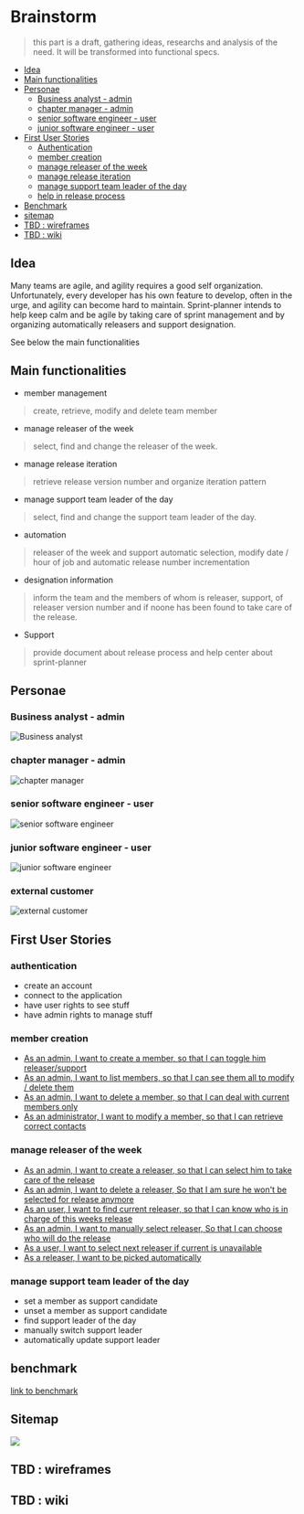 # Brainstorm
> this part is a draft, gathering ideas, researchs and analysis of the need. It will be transformed into functional specs.

- [Idea](#idea)
- [Main functionalities](#main-functionalities)
- [Personae](#personae)
  * [Business analyst - admin](#business-analyst---admin)
  * [chapter manager - admin](#chapter-manager---admin)
  * [senior software engineer - user](#senior-software-engineer---user)
  * [junior software engineer - user](#junior-software-engineer---user)
- [First User Stories](#first-user-stories)
  * [Authentication](#authentication)
  * [member creation](#member-creation)
  * [manage releaser of the week](#manage-releaser-of-the-week)
  * [manage release iteration](#manage-release-iteration)
  * [manage support team leader of the day](#manage-support-team-leader-of-the-day)
  * [help in release process](#help-in-release-process)
- [Benchmark](#benchmark)
- [sitemap](#sitemap)
- [TBD : wireframes](#tbd---wireframes)
- [TBD : wiki](#tbd---wiki)

## Idea

Many teams are agile, and agility requires a good self organization.
Unfortunately, every developer has his own feature to develop, often in the urge, and agility can become hard to maintain.
Sprint-planner intends to help keep calm and be agile by taking care of sprint management and by organizing automatically
releasers and support designation.

See below the main functionalities

## Main functionalities

-   member management
> create, retrieve, modify and delete team member
-   manage releaser of the week
> select, find and change the releaser of the week.
-   manage release iteration
> retrieve release version number and organize iteration pattern
-   manage support team leader of the day
> select, find and change the support team leader of the day.
- automation
> releaser of the week and support automatic selection, modify date / hour of job and automatic release number incrementation
- designation information
> inform the team and the members of whom is releaser, support, of releaser version number and if noone has been found to take care of the release.
-   Support
> provide document about release process and help center about sprint-planner

## Personae

### Business analyst - admin
![Business analyst](https://github.com/Vilth83/sprint-planner/blob/master/project-resources/personae/bert-vaner.svg)

### chapter manager - admin
![chapter manager](https://github.com/Vilth83/sprint-planner/blob/master/project-resources/personae/phil-mac.svg)
### senior software engineer - user
![senior software engineer](https://github.com/Vilth83/sprint-planner/blob/master/project-resources/personae/jay-devoe.svg)
### junior software engineer - user
![junior software engineer](https://github.com/Vilth83/sprint-planner/blob/master/project-resources/personae/terry-valliantown.svg)
### external customer
![external customer](https://github.com/Vilth83/sprint-planner/blob/master/project-resources/personae/andy-youzer.svg)

## First User Stories

### authentication
- create an account
- connect to the application
- have user rights to see stuff
- have admin rights to manage stuff


### member creation
-   [As an admin, I want to create a member, so that I can toggle him releaser/support](https://github.com/Vilth83/sprint-planner/issues/4)
-   [As an admin, I want to list members, so that I can see them all to modify / delete them](https://github.com/Vilth83/sprint-planner/issues/19)
-   [As an admin, I want to delete a member, so that I can deal with current members only](https://github.com/Vilth83/sprint-planner/issues/5)
-   [As an administrator, I want to modify a member, so that I can retrieve correct contacts](https://github.com/Vilth83/sprint-planner/issues/6)


### manage releaser of the week

- [As an admin, I want to create a releaser, so that I can select him to take care of the release](https://github.com/Vilth83/sprint-planner/issues/7)
- [As an admin, I want to delete a releaser, So that I am sure he won't be selected for release anymore](https://github.com/Vilth83/sprint-planner/issues/8)
- [As an user, I want to find current releaser, so that I can know who is in charge of this weeks release](https://github.com/Vilth83/sprint-planner/issues/9)
- [As an admin, I want to manually select releaser, So that I can choose who will do the release](https://github.com/Vilth83/sprint-planner/issues/11)
- [As a user, I want to select next releaser if current is unavailable](https://github.com/Vilth83/sprint-planner/issues/10)
- [As a releaser, I want to be picked automatically](https://github.com/Vilth83/sprint-planner/issues/12)
  

### manage support team leader of the day
- set a member as support candidate
- unset a member as support candidate
- find support leader of the day
- manually switch support leader
- automatically update support leader


## benchmark
[link to benchmark](https://github.com/Vilth83/sprint-planner/blob/master/project-resources/benchmark/benchmark.md)

## Sitemap
![](https://github.com/Vilth83/sprint-planner/blob/master/project-resources/sitemap.png)

## TBD : wireframes

## TBD : wiki
